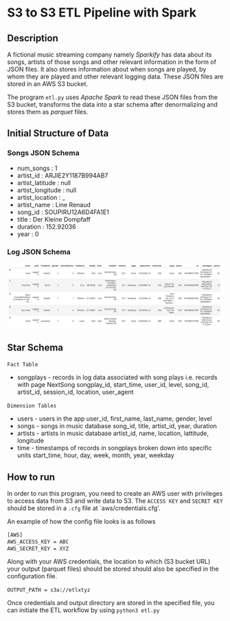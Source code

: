 # S3 to S3 ETL Pipeline with Spark

## Description

A fictional music streaming company namely *Sparkify* has data about its 
songs, artists of 
those songs and other relevant information in the form of JSON files. It 
also stores information about when songs are played, by whom they are played
 and other relevant logging data. These JSON files are stored in an AWS S3 
 bucket. 
 
 The program `etl.py` uses _Apache Spark_ to read these JSON files from the S3 
 bucket, 
 transforms the data into a star schema after denormalizing and stores 
 them as _parquet_ files. 


## Initial Structure of Data
### Songs JSON Schema

* num_songs : 1
* artist_id : ARJIE2Y1187B994AB7
* artist_latitude : null
* artist_longitude : null
* artist_location : _
* artist_name : Line Renaud
* song_id : SOUPIRU12A6D4FA1E1
* title : Der Kleine Dompfaff
* duration : 152.92036
* year : 0

### Log JSON Schema 

![Image](https://github.com/command7/sparkify_etl_spark/blob/master/Images/log-data.png)

## Star Schema

`Fact Table`

* songplays - records in log data associated with song plays i.e. records 
with page NextSong
songplay_id, start_time, user_id, level, song_id, artist_id, session_id, location, user_agent

`Dimension Tables`

* users - users in the app
user_id, first_name, last_name, gender, level
* songs - songs in music database
song_id, title, artist_id, year, duration
* artists - artists in music database
artist_id, name, location, lattitude, longitude
* time - timestamps of records in songplays broken down into specific units
start_time, hour, day, week, month, year, weekday

## How to run
 
 In order to run this program, you need to create an AWS user with 
 privileges to access data from S3 and write data to S3. The `ACCESS KEY` 
 and `SECRET KEY` should be stored in a `.cfg` file at `aws/credentials.cfg'.
 
 An example of how the config file looks is as follows
 
 ```
 [AWS]
 AWS_ACCESS_KEY = ABC
AWS_SECRET_KEY = XYZ
```

Along with your AWS credentials, the location to which (S3 bucket URL) your 
output (parquet files) should be stored should also be specified in the 
configuration file.

`OUTPUT_PATH = s3a://etlxtyz`

Once credentials and output directory are stored in the specified file, you 
can initiate the ETL 
workflow by using
`python3 etl.py`
